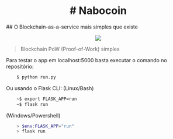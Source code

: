 <h1 align="center"> # Nabocoin </h1>
## O Blockchain-as-a-service mais simples que existe


<p align="center">
  <img src="https://github.com/zerodois-bcc/NaboCoin/blob/main/application/static/img/icon.png" />
</p>

>Blockchain PoW (Proof-of-Work) simples

Para testar o app em localhost:5000 basta executar o comando no repositório:

```bash
    $ python run.py
```
Ou usando o Flask CLI:
(Linux/Bash)
```bash
    ~$ export FLASK_APP=run
    ~$ flask run
```
(Windows/Powershell)
```powershell
    > $env:FLASK_APP="run"
    > flask run
```
